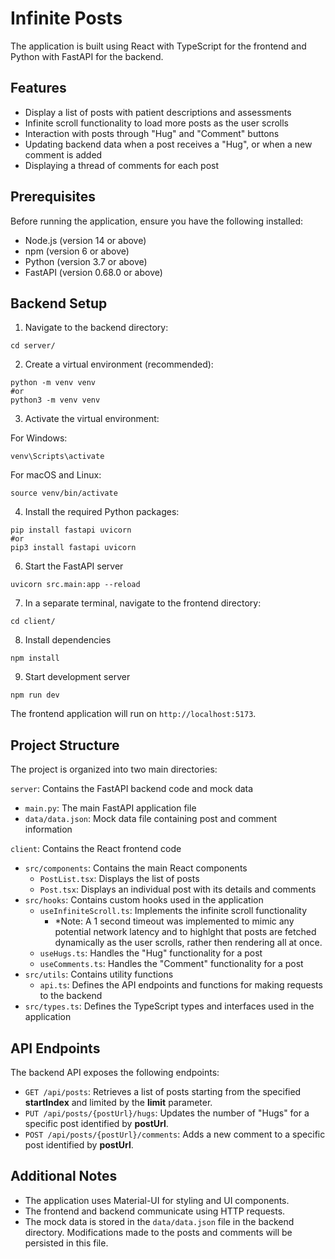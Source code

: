 # Infinite Posts

The application is built using React with TypeScript for the frontend and Python with FastAPI for the backend.

## Features

- Display a list of posts with patient descriptions and assessments
- Infinite scroll functionality to load more posts as the user scrolls
- Interaction with posts through "Hug" and "Comment" buttons
- Updating backend data when a post receives a "Hug", or when a new comment is added
- Displaying a thread of comments for each post

## Prerequisites

Before running the application, ensure you have the following installed:

- Node.js (version 14 or above)
- npm (version 6 or above)
- Python (version 3.7 or above)
- FastAPI (version 0.68.0 or above)

## Backend Setup

1. Navigate to the backend directory:
```
cd server/
```

2. Create a virtual environment (recommended):
```
python -m venv venv
#or
python3 -m venv venv
```
3. Activate the virtual environment:

  For Windows:
  ```
  venv\Scripts\activate
  ```
  For macOS and Linux:
 
  ```
  source venv/bin/activate
  ```
4. Install the required Python packages:
```
pip install fastapi uvicorn
#or 
pip3 install fastapi uvicorn
```
6. Start the FastAPI server
```
uvicorn src.main:app --reload 
```

7. In a separate terminal, navigate to the frontend directory:
```
cd client/
```
8. Install dependencies
```
npm install
```
9. Start development server
```
npm run dev
```
The frontend application will run on `http://localhost:5173`.

## Project Structure

The project is organized into two main directories:

`server`: Contains the FastAPI backend code and mock data
- `main.py`: The main FastAPI application file
- `data/data.json`: Mock data file containing post and comment information

`client`: Contains the React frontend code
- `src/components`: Contains the main React components
  - `PostList.tsx`: Displays the list of posts
  - `Post.tsx`: Displays an individual post with its details and comments
- `src/hooks`: Contains custom hooks used in the application
  - `useInfiniteScroll.ts`: Implements the infinite scroll functionality
    - *Note: A 1 second timeout was implemented to mimic any potential network latency and to highlght that posts are fetched dynamically as the user     scrolls, rather then rendering all at once. 
  - `useHugs.ts`: Handles the "Hug" functionality for a post
  - `useComments.ts`: Handles the "Comment" functionality for a post
- `src/utils`: Contains utility functions
  - `api.ts`: Defines the API endpoints and functions for making requests to the backend
- `src/types.ts`: Defines the TypeScript types and interfaces used in the application

## API Endpoints

The backend API exposes the following endpoints:

- `GET /api/posts`: Retrieves a list of posts starting from the specified **startIndex** and limited by the **limit** parameter.
- `PUT /api/posts/{postUrl}/hugs`: Updates the number of "Hugs" for a specific post identified by **postUrl**.
- `POST /api/posts/{postUrl}/comments`: Adds a new comment to a specific post identified by **postUrl**.

## Additional Notes

- The application uses Material-UI for styling and UI components.
- The frontend and backend communicate using HTTP requests.
- The mock data is stored in the `data/data.json` file in the backend directory. Modifications made to the posts and comments will be persisted in this file.

